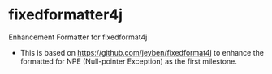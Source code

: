 # fixedformatter4j
Enhancement Formatter for fixedformat4j

- This is based on https://github.com/jeyben/fixedformat4j to enhance the formatted for NPE (Null-pointer Exception) as the first milestone.
